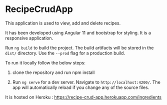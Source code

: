 # RecipeCrudApp
This application is used to view, add and delete recipes.

It has been developed using Angular 11 and bootstrap for styling. It is a responsive application.

Run `ng build` to build the project. The build artifacts will be stored in the `dist/` directory. Use the `--prod` flag for a production build.

To run it locally follow the below steps:

1. clone the repository and run npm install

2. Run `ng serve` for a dev server. Navigate to `http://localhost:4200/`. The app will automatically reload if you change any of the source files.

It is hosted on Heroku : https://recipe-crud-app.herokuapp.com/ingredients


